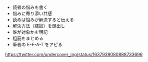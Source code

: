 - 読者の悩みを書く
- 悩みに寄り添い共感
- 読めば悩みが解決すると伝える
- 解決方法（結論）を頭出し
- 誰が対象かを明記
- 粗筋をまとめる
- 筆者の E-E-A-T をアピる

https://twitter.com/undercover_ing/status/1637939080888733696
